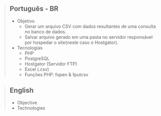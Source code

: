 > ## Português - BR
> - Objetivo
>   - Gerar um arquivo CSV com dados resultantes de uma consulta no banco de dados.
>   - Salvar arquivo gerado em uma pasta no servidor responsável por hospedar o site(neste caso o Hostgator). 
> - Tecnologias
>   - PHP
>   - PostgreSQL 
>   - Hostgator (Servidor FTP)
>   - Excel (.csv)
>   - Funções PHP: fopen & fputcsv

> ## English
> - Objective
> - Technologies
